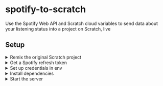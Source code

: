 # spotify-to-scratch

Use the Spotify Web API and Scratch cloud variables to send data about your listening status into a project on Scratch, live

## Setup

<details>
<summary>Remix the original Scratch project</summary>

You can find the original Scratch project [here](https://scratch.mit.edu/projects/598414279/).  Log in to your own account and hit "remix".
</details>

<details>
<summary>Get a Spotify refresh token</summary>

> Many thanks to [@lowlighter/metrics](https://github.com/lowlighter/metrics/blob/master/source/plugins/music/README.md#recently-played--top-modes) for this method

Spotify does not have *personal tokens*, so it makes the process a bit longer because you're required to follow the [authorization workflow](https://developer.spotify.com/documentation/general/guides/authorization-guide/)... Follow the instructions below for a  *TL;DR* to obtain a `refresh_token`.

Sign in to the [developer dashboard](https://developer.spotify.com/dashboard/) and create a new app.
Keep your `client_id` and `client_secret` and let this tab open for now.

![Add a redirect url](https://github.com/lowlighter/metrics/raw/master/.github/readme/imgs/plugin_music_recent_spotify_token_0.png)

Open the settings and add a new *Redirect url*. Normally it is used to setup callbacks for apps, but just put `https://localhost` instead (it is mandatory as per the [authorization guide](https://developer.spotify.com/documentation/general/guides/authorization-guide/), even if not used).

Forge the authorization url with your `client_id` and the encoded `redirect_uri` you whitelisted, and access it from your browser:

```
https://accounts.spotify.com/authorize?client_id=********&response_type=code&scope=user-read-recently-played%20user-top-read&redirect_uri=https%3A%2F%2Flocalhost
```

When prompted, authorize your application.

![Authorize application](https://github.com/lowlighter/metrics/raw/master/.github/readme/imgs/plugin_music_recent_spotify_token_1.png)

Once redirected to `redirect_uri`, extract the generated authorization `code` from your url bar.

![Extract authorization code from url](https://github.com/lowlighter/metrics/raw/master/.github/readme/imgs/plugin_music_recent_spotify_token_2.png)

Go back to your developer dashboard tab, and open the web console of your browser to paste the following JavaScript code, with your own `client_id`, `client_secret`, authorization `code` and `redirect_uri`.

```js
(async () => {
  console.log(await (await fetch("https://accounts.spotify.com/api/token", {
    method:"POST",
    headers:{"Content-Type":"application/x-www-form-urlencoded"},
    body:new URLSearchParams({
      grant_type:"authorization_code",
      redirect_uri:"https://localhost",
      client_id:"********",
      client_secret:"********",
      code:"********",
    })
  })).json())
})()
```

It should return a JSON response with the following content:
```json
{
  "access_token":"********",
  "expires_in": 3600,
  "scope":"user-read-recently-played user-top-read",
  "token_type":"Bearer",
  "refresh_token":"********"
}
```

Save your `client_id`, `client_secret` and `refresh_token` somewhere you can access them.
</details>

<details>
<summary>Set up credentials in env</summary>

> How you set up the environment variables may differ depending on what hosting platform (e.g., Replit, Heroku, DigitalOcean) you are using

Set the environment variables as follows:

```javascript
USERNAME -> your Scratch username
PASSWORD -> your Scratch password
CLIENT -> the Spotify client ID
SECRET -> the Spotfiy client secret
REFRESHER -> the Spotify refresh token
PROJECT_ID -> the ID of the Scratch project
```

A quick note - you probably don't want to use your primary Scratch account's username and password.  If you do, you will be logged out frequently, and there's no reason _not_ to use an alternate account since cloud variables don't care who's setting them.

</details>

<details>
<summary>Install dependencies</summary>

Navigate to the project directory and run the following command:

```bash
npm install
```

</details>

<details>
<summary>Start the server</summary>

> Once again, this really all depends on what platform you're running this on.

Run the following command in the project directory:

```bash
node index.js
```

</details>

